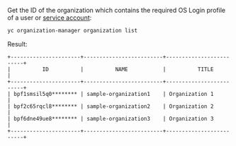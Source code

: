 Get the ID of the organization which contains the required OS Login profile of a user or [service account](../../iam/concepts/users/service-accounts.md):

```bash
yc organization-manager organization list
```

Result:

```text
+----------------------+-------------------------+-------------------------+
|          ID          |          NAME           |          TITLE          |
+----------------------+-------------------------+-------------------------+
| bpf1smsil5q0******** | sample-organization1    | Organization 1          |
| bpf2c65rqcl8******** | sample-organization2    | Organization 2          |
| bpf6dne49ue8******** | sample-organization3    | Organization 3          |
+----------------------+-------------------------+-------------------------+
```